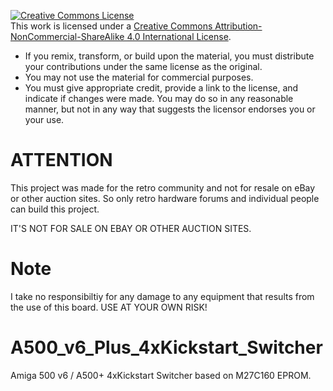 <a rel="license" href="http://creativecommons.org/licenses/by-nc-sa/4.0/"><img alt="Creative Commons License" style="border-width:0" src="https://i.creativecommons.org/l/by-nc-sa/4.0/88x31.png" /></a><br />This work is licensed under a <a rel="license" href="http://creativecommons.org/licenses/by-nc-sa/4.0/">Creative Commons Attribution-NonCommercial-ShareAlike 4.0 International License</a>.

* If you remix, transform, or build upon the material, you must distribute your contributions under the same license as the original.
* You may not use the material for commercial purposes.
* You must give appropriate credit, provide a link to the license, and indicate if changes were made. You may do so in any reasonable manner, but not in any way that suggests the licensor endorses you or your use.

# ATTENTION

This project was made for the retro community and not for resale on eBay or other auction sites. So only retro hardware forums and individual people can build this project.

IT'S NOT FOR SALE ON EBAY OR OTHER AUCTION SITES.

# Note

I take no responsibiltiy for any damage to any equipment that results from the use of this board. USE AT YOUR OWN RISK!

# A500_v6_Plus_4xKickstart_Switcher

Amiga 500 v6 / A500+ 4xKickstart Switcher based on M27C160 EPROM.
